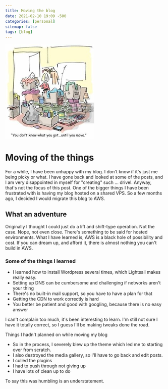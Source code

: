 ```yaml
---
title: Moving the blog
date: 2021-02-10 19:09 -500
categories: [personal]
sitemap: false
tags: [blog]
---
```


![move the things](/assets/images/cleanup.jpg)

# Moving of the things

For a while, I have been unhappy with my blog. I don't know if it's just me being picky or what. I have gone back and looked at some of the posts, and I am very disappointed in myself for "creating" such ... drivel. Anyway, that's not the focus of this post. One of the bigger things I have been frustrated with is having my blog hosted on a shared VPS. So a few months ago, I decided I would migrate this blog to AWS. 

## What an adventure

Originally I thought I could just do a lift and shift-type operation. Not the case. Nope, not even close. There's something to be said for hosted environments. What I have learned is, AWS is a black hole of possibility and cost. If you can dream up, and afford it, there is almost nothing you can't build in AWS.

### Some of the things I learned

- I learned how to install Wordpress several times, which Lightsail makes really easy.
- Setting up DNS can be cumbersome and challenging if networks aren't your thing
- There's no built-in mail support, so you have to have a plan for that
- Getting the CDN to work correctly is hard
- You better be patient and good with googling, because there is no easy answer

I can't complain too much, it's been interesting to learn. I'm still not sure I have it totally correct, so I guess I'll be making tweaks done the road. 

Things I hadn't planned on while moving my blog
- So in the process, I severely blew up the theme which led me to starting over from scratch.
- I also destroyed the media gallery, so I'll have to go back and edit posts. 
- I culled the plugins
- I had to push through not giving up
- I have lots of clean up to do

To say this was humbling is an understatement. 